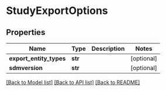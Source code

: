 # StudyExportOptions

## Properties
Name | Type | Description | Notes
------------ | ------------- | ------------- | -------------
**export_entity_types** | **str** |  | [optional] 
**sdmversion** | **str** |  | [optional] 

[[Back to Model list]](../README.md#documentation-for-models) [[Back to API list]](../README.md#documentation-for-api-endpoints) [[Back to README]](../README.md)


